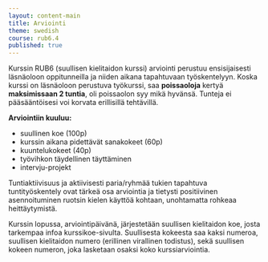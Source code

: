 ```yaml
---
layout: content-main
title: Arviointi
theme: swedish
course: rub6.4
published: true
---
```

Kurssin RUB6 (suullisen kielitaidon kurssi) arviointi perustuu ensisijaisesti läsnäoloon oppitunneilla ja niiden aikana tapahtuvaan työskentelyyn. Koska kurssi on läsnäoloon perustuva työkurssi, saa **poissaoloja** kertyä **maksimissaan 2 tuntia**, oli poissaolon syy mikä hyvänsä. Tunteja ei pääsääntöisesi voi korvata erillisillä tehtävillä.

**Arviointiin kuuluu:**

* suullinen koe (100p)
* kurssin aikana pidettävät sanakokeet (60p)
* kuuntelukokeet (40p)
* työvihkon täydellinen täyttäminen 
* intervju-projekt

Tuntiaktiivisuus ja aktiivisesti paria/ryhmää tukien tapahtuva tuntityöskentely ovat tärkeä osa arviointia ja tietysti positiivinen asennoituminen ruotsin kielen käyttöä kohtaan, unohtamatta rohkeaa heittäytymistä.

Kurssin lopussa, arviointipäivänä, järjestetään suullisen kielitaidon koe, josta tarkempaa infoa kurssikoe-sivulta. Suullisesta kokeesta saa kaksi numeroa, suullisen kielitaidon numero (erillinen virallinen todistus), sekä suullisen kokeen numeron, joka lasketaan osaksi koko kurssiarviointia.

